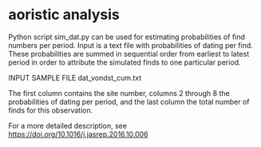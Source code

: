 # aoristic analysis
Python script sim_dat.py can be used for estimating probabilities of find numbers per period. Input is a text file with probabilities of dating per find. These probabilities are summed in sequential order from earliest to latest period in order to attribute the simulated finds to one particular period.

INPUT SAMPLE FILE dat_vondst_cum.txt

The first column contains the site number, columns 2 through 8 the probabilities of dating per period, and the last column the total number of finds for this observation.

For a more detailed description, see <a href="Verhagen et al. 2016">https://doi.org/10.1016/j.jasrep.2016.10.006</a>

